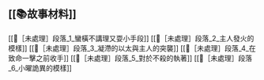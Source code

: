 [[📚故事材料]]
---
[[🔖［未處理］段落_1_蠻橫不講理又耍小手段]]
[[🔖［未處理］段落_2_主人發火的模樣]]
[[🔖［未處理］段落_3_凝滯的以太與主人的突襲]]
[[🔖［未處理］段落_4_在致命一擊之前收手]]
[[🔖［未處理］段落_5_對於不殺的執著]]
[[🔖［未處理］段落_6_小曜詭異的模樣]]
